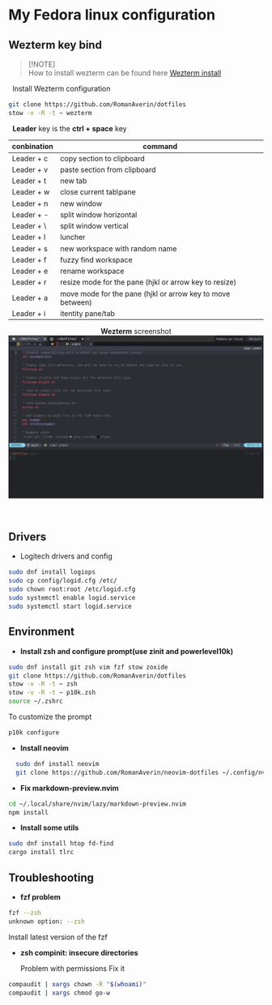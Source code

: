 # My Fedora linux configuration

## Wezterm key bind

> [!NOTE]<br>
> How to install wezterm can be found here [Wezterm install](https://wezfurlong.org/wezterm/installation.html)

&nbsp;
Install Wezterm configuration

```bash
git clone https://github.com/RomanAverin/dotfiles
stow -v -R -t ~ wezterm
```

&nbsp;
**Leader** key is the **ctrl + space** key

| conbination | command                                                    |
| ----------- | ---------------------------------------------------------- |
| Leader + c  | copy section to clipboard                                  |
| Leader + v  | paste section from clipboard                               |
| Leader + t  | new tab                                                    |
| Leader + w  | close current tab\pane                                     |
| Leader + n  | new window                                                 |
| Leader + -  | split window horizontal                                    |
| Leader + \  | split window vertical                                      |
| Leader + l  | luncher                                                    |
| Leader + s  | new workspace with random name                             |
| Leader + f  | fuzzy find workspace                                       |
| Leader + e  | rename workspace                                           |
| Leader + r  | resize mode for the pane (hjkl or arrow key to resize)     |
| Leader + a  | move mode for the pane (hjkl or arrow key to move between) |
| Leader + i  | itentity pane/tab                                          |

<p align="center">
<b>Wezterm</b> screenshot
<img src="./wezterm.png">
</p>
&nbsp;

## Drivers

- Logitech drivers and config

```bash
sudo dnf install logiops
sudo cp config/logid.cfg /etc/
sudo chown root:root /etc/logid.cfg
sudo systemctl enable logid.service
sudo systemctl start logid.service
```

## Environment

- **Install zsh and configure prompt(use zinit and powerlevel10k)**

```bash
sudo dnf install git zsh vim fzf stow zoxide
git clone https://github.com/RomanAverin/dotfiles
stow -v -R -t ~ zsh
stow -v -R -t ~ p10k.zsh
source ~/.zshrc
```

To customize the prompt

```bash
p10k configure
```

- **Install neovim**

```bash
  sudo dnf install neovim
  git clone https://github.com/RomanAverin/neovim-dotfiles ~/.config/nvim
```

- **Fix markdown-preview.nvim**

```bash
cd ~/.local/share/nvim/lazy/markdown-preview.nvim
npm install
```

- **Install some utils**

```bash
sudo dnf install htop fd-find
cargo install tlrc
```

## Troubleshooting

- **fzf problem**

```bash
fzf --zsh
unknown option: --zsh
```

Install latest version of the fzf

- **zsh compinit: insecure directories**

  Problem with permissions
  Fix it

```bash
compaudit | xargs chown -R "$(whoami)"
compaudit | xargs chmod go-w
```
